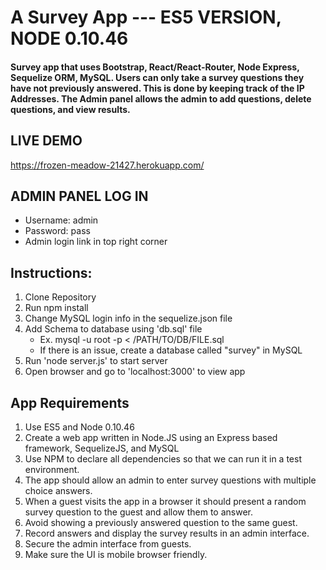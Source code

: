 # A Survey App --- ES5 VERSION, NODE 0.10.46

#### Survey app that uses Bootstrap, React/React-Router, Node Express, Sequelize ORM, MySQL.  Users can only take a survey questions they have not previously answered.  This is done by keeping track of the IP Addresses.  The Admin panel allows the admin to add questions, delete questions, and view results.

## LIVE DEMO
https://frozen-meadow-21427.herokuapp.com/

## ADMIN PANEL LOG IN
* Username: admin
* Password: pass
* Admin login link in top right corner

## Instructions:
1. Clone Repository
2. Run npm install
3. Change MySQL login info in the sequelize.json file
4. Add Schema to database using 'db.sql' file
    * Ex. mysql -u root -p < /PATH/TO/DB/FILE.sql
    * If there is an issue, create a database called "survey" in MySQL
5. Run 'node server.js' to start server
6. Open browser and go to 'localhost:3000' to view app

## App Requirements
1. Use ES5 and Node 0.10.46
2. Create a web app written in Node.JS using an Express based framework, SequelizeJS, and MySQL
3. Use NPM to declare all dependencies so that we can run it in a test environment.
4. The app should allow an admin to enter survey questions with multiple choice answers.
5. When a guest visits the app in a browser it should present a random survey question to the guest and allow them to answer.
6. Avoid showing a previously answered question to the same guest.
7. Record answers and display the survey results in an admin interface.
8. Secure the admin interface from guests.
9. Make sure the UI is mobile browser friendly.